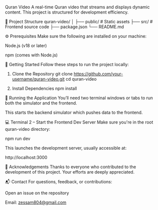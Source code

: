 Quran Video
A real-time Quran video  that streams and displays dynamic content. This project is structured for development efficiency.

📁 Project Structure
quran-video/
│
├── public/ # Static assets
├── src/ # Frontend source code
├── package.json
└── README.md

⚙️ Prerequisites
Make sure the following are installed on your machine:

Node.js (v18 or later)

npm (comes with Node.js)

🚀 Getting Started
Follow these steps to run the project locally:

1. Clone the Repository
git clone https://github.com/your-username/quran-video.git
cd quran-video

2. Install Dependencies
npm install

🧪 Running the Application
You’ll need two terminal windows or tabs to run both the simulator and the frontend.


This starts the backend simulator which pushes data to the frontend.

💻 Terminal 2 – Start the Frontend Dev Server
Make sure you're in the root quran-video directory:

npm run dev

This launches the development server, usually accessible at:

http://localhost:3000





🙏 Acknowledgements
Thanks to everyone who contributed to the development of this project. Your efforts are deeply appreciated.

📬 Contact
For questions, feedback, or contributions:

Open an issue on the repository

Email: zessam804@gmail.com
